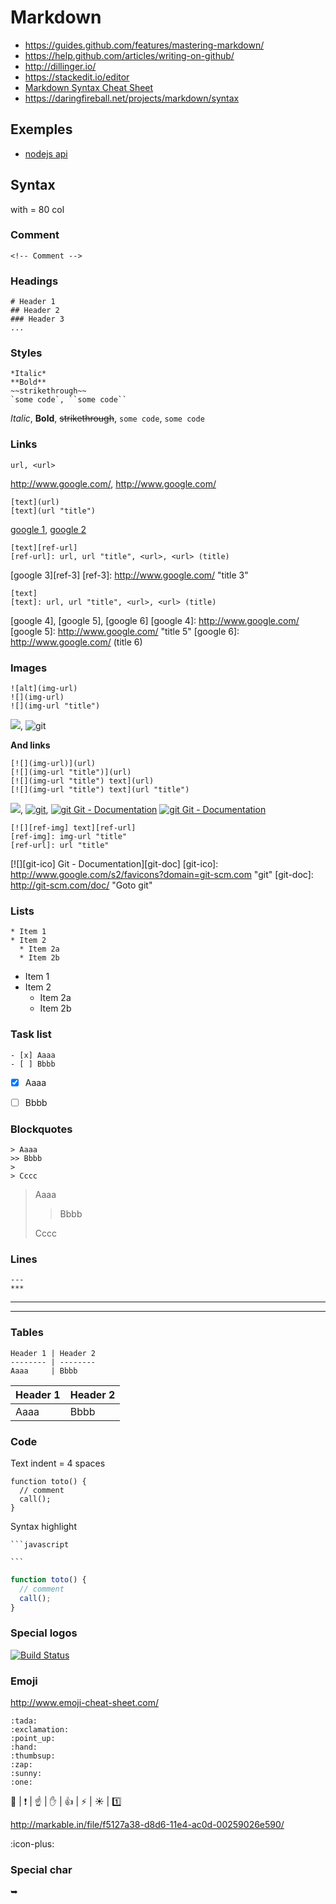 # Markdown

- https://guides.github.com/features/mastering-markdown/
- https://help.github.com/articles/writing-on-github/
- http://dillinger.io/
- https://stackedit.io/editor
- [Markdown Syntax Cheat Sheet](http://markable.in/file/aa191728-9dc7-11e1-91c7-984be164924a/)
- https://daringfireball.net/projects/markdown/syntax

## Exemples

- [nodejs api](https://github.com/nodejs/node/tree/master/doc/api)


## Syntax

with = 80 col


### Comment

<!-- Comment -->

    <!-- Comment -->


### Headings

    # Header 1
    ## Header 2
    ### Header 3
    ...

### Styles

    *Italic*
    **Bold**
    ~~strikethrough~~
    `some code`, ``some code``

*Italic*,
**Bold**,
~~strikethrough~~,
`some code`, ``some code``


### Links

    url, <url>

http://www.google.com/, <http://www.google.com/>

    [text](url)
    [text](url "title")

[google 1](http://www.google.com/),
[google 2](http://www.google.com/ "title 2")

    [text][ref-url]
    [ref-url]: url, url "title", <url>, <url> (title)

[google 3][ref-3]
[ref-3]: http://www.google.com/ "title 3"
  
    [text]
    [text]: url, url "title", <url>, <url> (title)

[google 4], [google 5], [google 6]
[google 4]: http://www.google.com/
[google 5]: http://www.google.com/ "title 5"
[google 6]: <http://www.google.com/> (title 6)


### Images

    ![alt](img-url)
    ![](img-url)
    ![](img-url "title")

![](http://www.google.com/s2/favicons?domain=git-scm.com),
![](http://www.google.com/s2/favicons?domain=git-scm.com "git")

**And links**

    [![](img-url)](url)
    [![](img-url "title")](url)
    [![](img-url "title") text](url)
    [![](img-url "title") text](url "title")

[![](http://www.google.com/s2/favicons?domain=git-scm.com)](http://git-scm.com/doc/),
[![](http://www.google.com/s2/favicons?domain=git-scm.com "git")](http://git-scm.com/doc/),
[![](http://www.google.com/s2/favicons?domain=git-scm.com "git") Git - Documentation](http://git-scm.com/doc/)
[![](http://www.google.com/s2/favicons?domain=git-scm.com "git") Git - Documentation](http://git-scm.com/doc/ "Goto git")

    [![][ref-img] text][ref-url]
    [ref-img]: img-url "title"
    [ref-url]: url "title"

[![][git-ico] Git - Documentation][git-doc]
[git-ico]: http://www.google.com/s2/favicons?domain=git-scm.com "git"
[git-doc]: http://git-scm.com/doc/ "Goto git"


### Lists

    * Item 1
    * Item 2
      * Item 2a
      * Item 2b

* Item 1
* Item 2
  * Item 2a
  * Item 2b


### Task list

    - [x] Aaaa
    - [ ] Bbbb

- [x] Aaaa
- [ ] Bbbb


### Blockquotes

    > Aaaa
    >> Bbbb
    >
    > Cccc

> Aaaa
>> Bbbb
>
> Cccc


### Lines

    ---
    ***

---
***


### Tables

    Header 1 | Header 2
    -------- | --------
    Aaaa     | Bbbb

Header 1 | Header 2
-------- | --------
Aaaa     | Bbbb


### Code

Text indent = 4 spaces

    function toto() {
      // comment
      call();
    }

Syntax highlight

    ```javascript
    
    ```

```javascript
function toto() {
  // comment
  call();
}
```

### Special logos

[![Build Status](https://travis-ci.org/ekalinin/github-markdown-toc.svg?branch=master)](https://travis-ci.org/ekalinin/github-markdown-toc)


### Emoji

http://www.emoji-cheat-sheet.com/

    :tada:
    :exclamation:
    :point_up:
    :hand:
    :thumbsup:
    :zap:
    :sunny:
    :one:

:tada: |
:exclamation: |
:point_up: |
:hand: |
:thumbsup: |
:zap: |
:sunny: |
:one:


http://markable.in/file/f5127a38-d8d6-11e4-ac0d-00259026e590/

:icon-plus:

### Special char

➥

